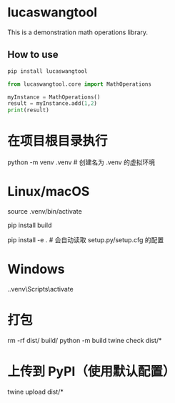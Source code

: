 # lucaswangtool

This is a demonstration math operations library.

## How to use
```bash
pip install lucaswangtool
```

```python
from lucaswangtool.core import MathOperations

myInstance = MathOperations()
result = myInstance.add(1,2)
print(result)
```

# 在项目根目录执行
python -m venv .venv  # 创建名为 .venv 的虚拟环境

# Linux/macOS
source .venv/bin/activate

pip install build

pip install -e .  # 会自动读取 setup.py/setup.cfg 的配置

# Windows
.\.venv\Scripts\activate

# 打包
rm -rf dist/ build/ 
python -m build
twine check dist/* 
# 上传到 PyPI（使用默认配置）
twine upload dist/*   

